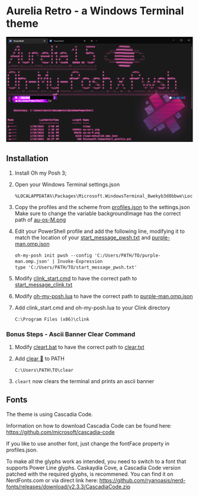 # Aurelia Retro - a Windows Terminal theme

![alt text][logo]

[logo]: https://raw.githubusercontent.com/KevinAspen/windows-terminal-aurelia-modified/master/demo.png "Aurelia theme for Windows Terminal"

## Installation

1. Install Oh my Posh 3;

2. Open your Windows Terminal settings.json

   ```
   %LOCALAPPDATA%\Packages\Microsoft.WindowsTerminal_8wekyb3d8bbwe\LocalState\settings.json
   ```

3. Copy the profiles and the scheme from [profiles.json](theme/profiles.json) to the settings.json \
   Make sure to change the variable backgroundImage has the correct path of [au-os-M.png](au-os-M.png)

4. Edit your PowerShell profile and add the following line, modifying it to match the location of your [start_message_pwsh.txt](theme/start_message_pwsh.txt) and [purple-man.omp.json](theme/purple-man.omp.json)

   ```
   oh-my-posh init pwsh --config 'C:/Users/PATH/TO/purple-man.omp.json' | Invoke-Expression
   type 'C:/Users/PATH/TO/start_message_pwsh.txt'
   ```
   
5. Modify [clink_start.cmd](theme/clink_start.cmd) to have the correct path to [start_message_clink.txt](theme/start_message_clink.txt)

6. Modify [oh-my-posh.lua](theme/oh-my-posh.lua) to have the correct path to [purple-man.omp.json](theme/purple-man.omp.json)
   
7. Add clink_start.cmd and oh-my-posh.lua to your Clink directory
   ```
   C:\Program Files (x86)\clink
   ```
   
### Bonus Steps - Ascii Banner Clear Command

1. Modify [cleart.bat](theme/clear/cleart.bat) to have the correct path to [clear.txt](theme/clear/clear.txt)

2. Add [clear :file_folder:](theme/clear) to PATH
   ```
   C:\Users\PATH\TO\clear
   ```
3. `cleart` now clears the terminal and prints an ascii banner



## Fonts

The theme is using Cascadia Code.

Information on how to download Cascadia Code can be found here: <https://github.com/microsoft/cascadia-code>

If you like to use another font, just change the fontFace property in profiles.json.
   
To make all the glyphs work as intended, you need to switch to a font that supports Power Line glyphs. 
Caskaydia Cove, a Cascadia Code version patched with the required glyphs, is recommened. You can find it on NerdFonts.com or via direct link here: <https://github.com/ryanoasis/nerd-fonts/releases/download/v2.3.3/CascadiaCode.zip>

